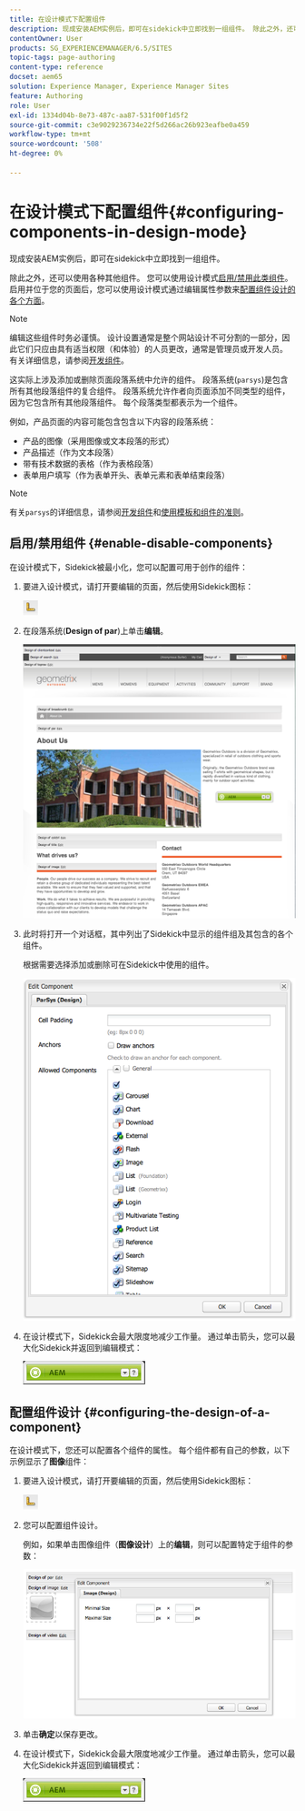 ```yaml
---
title: 在设计模式下配置组件
description: 现成安装AEM实例后，即可在sidekick中立即找到一组组件。 除此之外，还可以使用各种其他组件。 您可以使用设计模式启用/禁用此类组件。
contentOwner: User
products: SG_EXPERIENCEMANAGER/6.5/SITES
topic-tags: page-authoring
content-type: reference
docset: aem65
solution: Experience Manager, Experience Manager Sites
feature: Authoring
role: User
exl-id: 1334d04b-8e73-487c-aa87-531f00f1d5f2
source-git-commit: c3e9029236734e22f5d266ac26b923eafbe0a459
workflow-type: tm+mt
source-wordcount: '508'
ht-degree: 0%

---
```


# 在设计模式下配置组件{#configuring-components-in-design-mode}

现成安装AEM实例后，即可在sidekick中立即找到一组组件。

除此之外，还可以使用各种其他组件。 您可以使用设计模式[启用/禁用此类组件](#enabledisablecomponentsusingdesignmode)。 启用并位于您的页面后，您可以使用设计模式通过编辑属性参数来[配置组件设计的各个方面](#configuringcomponentsusingdesignmode)。

>[!NOTE]
>
>编辑这些组件时务必谨慎。 设计设置通常是整个网站设计不可分割的一部分，因此它们只应由具有适当权限（和体验）的人员更改，通常是管理员或开发人员。 有关详细信息，请参阅[开发组件](/help/sites-developing/components.md)。

这实际上涉及添加或删除页面段落系统中允许的组件。 段落系统(`parsys`)是包含所有其他段落组件的复合组件。 段落系统允许作者向页面添加不同类型的组件，因为它包含所有其他段落组件。 每个段落类型都表示为一个组件。

例如，产品页面的内容可能包含包含以下内容的段落系统：

* 产品的图像（采用图像或文本段落的形式）
* 产品描述（作为文本段落）
* 带有技术数据的表格（作为表格段落）
* 表单用户填写（作为表单开头、表单元素和表单结束段落）

>[!NOTE]
>
>有关`parsys`的详细信息，请参阅[开发组件](/help/sites-developing/components.md#paragraphsystem)和[使用模板和组件的准则](/help/sites-developing/dev-guidelines-bestpractices.md#guidelines-for-using-templates-and-components)。

## 启用/禁用组件 {#enable-disable-components}

在设计模式下，Sidekick被最小化，您可以配置可用于创作的组件：

1. 要进入设计模式，请打开要编辑的页面，然后使用Sidekick图标：

   ![设计模式](do-not-localize/chlimage_1.png)

1. 在段落系统(**Design of par**)上单击&#x200B;**编辑**。

   ![screen_shot_2012-02-08at102726am](assets/screen_shot_2012-02-08at102726am.png)

1. 此时将打开一个对话框，其中列出了Sidekick中显示的组件组及其包含的各个组件。

   根据需要选择添加或删除可在Sidekick中使用的组件。

   ![screen_shot_2012-02-08at103407am](assets/screen_shot_2012-02-08at103407am.png)

1. 在设计模式下，Sidekick会最大限度地减少工作量。 通过单击箭头，您可以最大化Sidekick并返回到编辑模式：

   ![Sidekick已最小化](do-not-localize/sidekick-collapsed.png)

## 配置组件设计 {#configuring-the-design-of-a-component}

在设计模式下，您还可以配置各个组件的属性。 每个组件都有自己的参数，以下示例显示了&#x200B;**图像**&#x200B;组件：

1. 要进入设计模式，请打开要编辑的页面，然后使用Sidekick图标：

   ![设计模式 — Sidekick](do-not-localize/chlimage_1-1.png)

1. 您可以配置组件设计。

   例如，如果单击图像组件（**图像设计**）上的&#x200B;**编辑**，则可以配置特定于组件的参数：

   ![chlimage_1-5](assets/chlimage_1-5.png)

1. 单击&#x200B;**确定**&#x200B;以保存更改。

1. 在设计模式下，Sidekick会最大限度地减少工作量。 通过单击箭头，您可以最大化Sidekick并返回到编辑模式：

   ![Sidekick已最小化](do-not-localize/sidekick-collapsed-1.png)
